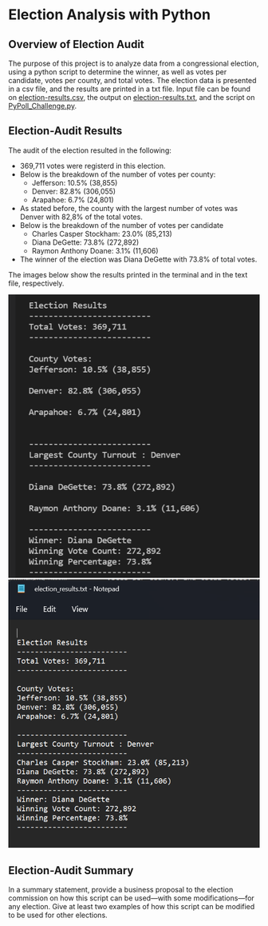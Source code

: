 # Election Analysis with Python

## Overview of Election Audit
The purpose of this project is to analyze data from a congressional election, using a python script to determine the winner, as well as votes per candidate, votes per county, and total votes. The election data is presented in a csv file, and the results are printed in a txt file. Input file can be found on [election-results.csv](Resources/election_results.csv), the output on [election-results.txt](analysis/election_results.txt), and the script on [PyPoll_Challenge.py](PyPoll_Challenge.py).

## Election-Audit Results
The audit of the election resulted in the following:

- 369,711 votes were registerd in this election.
- Below is the breakdown of the number of votes per county:
    - Jefferson: 10.5% (38,855)
    - Denver: 82.8% (306,055)
    - Arapahoe: 6.7% (24,801)
- As stated before, the county with the largest number of votes was Denver with 82,8% of the total votes.
- Below is the breakdown of the number of votes per candidate
    - Charles Casper Stockham: 23.0% (85,213)
    - Diana DeGette: 73.8% (272,892)
    - Raymon Anthony Doane: 3.1% (11,606)
- The winner of the election was Diana DeGette with 73.8% of total votes.

The images below show the results printed in the terminal and in the text file, respectively.

![print_results_terminal.png](Resources/print_results_terminal.png)  ![print_results_txt.png](Resources/print_results_txt.png)

## Election-Audit Summary
In a summary statement, provide a business proposal to the election commission on how this script can be used—with some modifications—for any election. Give at least two examples of how this script can be modified to be used for other elections.
